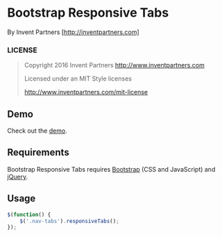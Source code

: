 # Bootstrap Responsive Tabs
By Invent Partners [http://inventpartners.com]

### LICENSE

> Copyright 2016 Invent Partners
> http://www.inventpartners.com
>
> Licensed under an MIT Style licenses
>
> http://www.inventpartners.com/mit-license

## Demo
Check out the [demo](https://inventpartners.github.io/bootstrap-responsive-tabs/).

## Requirements
Bootstrap Responsive Tabs requires [Bootstrap](http://getbootstrap.com/) (CSS and JavaScript) and [jQuery](https://jquery.com/).

## Usage
```javascript
$(function() {
    $('.nav-tabs').responsiveTabs();
});
```
